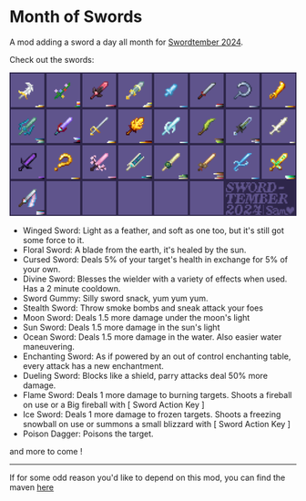 # Month of Swords

A mod adding a sword a day all month for [Swordtember 2024](https://www.instagram.com/faith_schaffer/p/C-omLVXxjdm/).

Check out the swords:

![An 8x4 grid of sword textures with the two lowest right squares saying Swordtember 2024 with sam's signature.](https://github.com/SamsTheNerd/monthofswords/blob/main/externalassets/swordtemberdaily.png?raw=true)

- Winged Sword: Light as a feather, and soft as one too, but it's still got some force to it.
- Floral Sword: A blade from the earth, it's healed by the sun.
- Cursed Sword: Deals 5% of your target's health in exchange for 5% of your own.
- Divine Sword: Blesses the wielder with a variety of effects when used. Has a 2 minute cooldown.
- Sword Gummy: Silly sword snack, yum yum yum.
- Stealth Sword: Throw smoke bombs and sneak attack your foes
- Moon Sword: Deals 1.5 more damage under the moon's light
- Sun Sword: Deals 1.5 more damage in the sun's light
- Ocean Sword: Deals 1.5 more damage in the water. Also easier water maneuvering.
- Enchanting Sword: As if powered by an out of control enchanting table, every attack has a new enchantment.
- Dueling Sword: Blocks like a shield, parry attacks deal 50% more damage.
- Flame Sword: Deals 1 more damage to burning targets. Shoots a fireball on use or a Big fireball with [ Sword Action Key ]
- Ice Sword: Deals 1 more damage to frozen targets. Shoots a freezing snowball on use or summons a small blizzard with [ Sword Action Key ]
- Poison Dagger: Poisons the target.

and more to come !

---

If for some odd reason you'd like to depend on this mod, you can find the maven [here](https://maven.blamejared.com/com/samsthenerd/monthofswords/)
